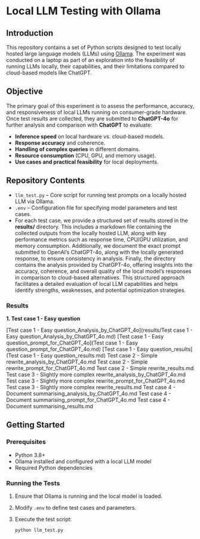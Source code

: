 # Local LLM Testing with Ollama

## Introduction

This repository contains a set of Python scripts designed to test locally hosted large language models (LLMs) using [Ollama](https://ollama.com/). The experiment was conducted on a laptop as part of an exploration into the feasibility of running LLMs locally, their capabilities, and their limitations compared to cloud-based models like ChatGPT.

## Objective

The primary goal of this experiment is to assess the performance, accuracy, and responsiveness of local LLMs running on consumer-grade hardware. Once test results are collected, they are submitted to **ChatGPT-4o** for further analysis and comparison with **ChatGPT** to evaluate:

- **Inference speed** on local hardware vs. cloud-based models.
- **Response accuracy** and coherence.
- **Handling of complex queries** in different domains.
- **Resource consumption** (CPU, GPU, and memory usage).
- **Use cases and practical feasibility** for local deployments.

## Repository Contents

- `llm_test.py` – Core script for running test prompts on a locally hosted LLM via Ollama.
- `.env` – Configuration file for specifying model parameters and test cases.
- For each test case, we provide a structured set of results stored in the **results/** directory. This includes a markdown file containing the collected outputs from the locally hosted LLM, along with key performance metrics such as response time, CPU/GPU utilization, and memory consumption. Additionally, we document the exact prompt submitted to OpenAI’s ChatGPT-4o, along with the locally generated response, to ensure consistency in analysis. Finally, the directory contains the analysis provided by ChatGPT-4o, offering insights into the accuracy, coherence, and overall quality of the local model’s responses in comparison to cloud-based alternatives. This structured approach facilitates a detailed evaluation of local LLM capabilities and helps identify strengths, weaknesses, and potential optimization strategies.

### Results
**1. Test case 1 - Easy question**

[Test case 1 - Easy question_Analysis_by_ChatGPT_4o](results/Test case 1 - Easy question_Analysis_by_ChatGPT_4o.md)
[Test case 1 - Easy question_prompt_for_ChatGPT_4o](Test case 1 - Easy question_prompt_for_ChatGPT_4o.md)
[Test case 1 - Easy question_results](Test case 1 - Easy question_results.md)
Test case 2 - Simple rewrite_analysis_by_ChatGPT_4o.md
Test case 2 - Simple rewrite_prompt_for_ChatGPT_4o.md
Test case 2 - Simple rewrite_results.md
Test case 3 - Slightly more complex rewrite_analysis_by_ChatGPT_4o.md
Test case 3 - Slightly more complex rewrite_prompt_for_ChatGPT_4o.md
Test case 3 - Slightly more complex rewrite_results.md
Test case 4 - Document summarising_analysis_by_ChatGPT_4o.md
Test case 4 - Document summarising_prompt_for_ChatGPT_4o.md
Test case 4 - Document summarising_results.md
## Getting Started

### Prerequisites

- Python 3.8+
- Ollama installed and configured with a local LLM model
- Required Python dependencies

### Running the Tests

1. Ensure that Ollama is running and the local model is loaded.
2. Modify `.env` to define test cases and parameters.
3. Execute the test script:

   ```bash
   python llm_test.py
